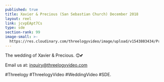 ```yaml
---
published: true
title: Xavier & Precious (San Sebastian Church) December 2018
layout: reel
link: jcvpEApt7Cs
type: sde
section-rank: 99
image-small: >-
  https://res.cloudinary.com/threelogyvideo/image/upload/v1543803434/Precious_4-02ab.jpg
---
```

The wedding of Xavier & Precious. 😊💕 

Email us at: inquiry@threelogyvideo.com 

#Threelogy #ThreelogyVideo #WeddingVideo #SDE.
